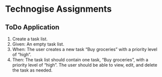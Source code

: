 Technogise Assignments
=========================================

## ToDo Application

1. Create a task list.
2. Given: An empty task list.
3. When: The user creates a new task “Buy groceries” with a priority level of “high”.
4. Then: The task list should contain one task, “Buy groceries”, with a priority level of “high”. The user should be able to view, edit, and delete the task as needed.
